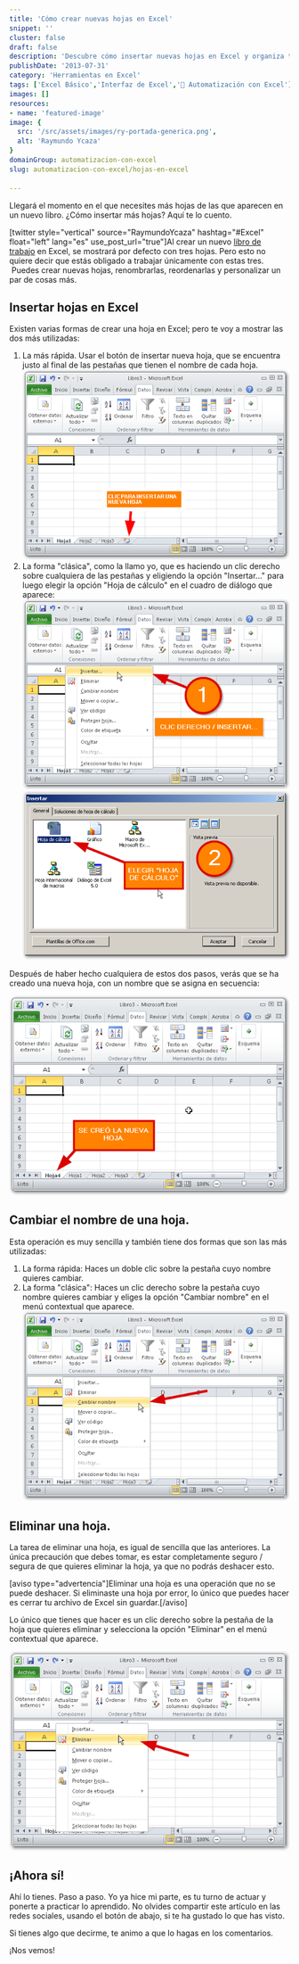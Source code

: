 ```yaml
---
title: 'Cómo crear nuevas hojas en Excel'
snippet: ''
cluster: false
draft: false 
description: 'Descubre cómo insertar nuevas hojas en Excel y organiza tu libro de trabajo de manera eficiente.'
publishDate: '2013-07-31'
category: 'Herramientas en Excel'
tags: ['Excel Básico','Interfaz de Excel','🤖 Automatización con Excel']
images: []
resources: 
- name: 'featured-image'
image: {
  src: '/src/assets/images/ry-portada-generica.png',
  alt: 'Raymundo Ycaza'
}
domainGroup: automatizacion-con-excel
slug: automatizacion-con-excel/hojas-en-excel

---
```


Llegará el momento en el que necesites más hojas de las que aparecen en un nuevo libro. ¿Cómo insertar más hojas? Aquí te lo cuento.

\[twitter style="vertical" source="RaymundoYcaza" hashtag="#Excel" float="left" lang="es" use\_post\_url="true"\]Al crear un nuevo [libro de trabajo](http://raymundoycaza.com/celda-hoja-libro/ "¿Qué es un libro?") en Excel, se mostrará por defecto con tres hojas. Pero esto no quiere decir que estás obligado a trabajar únicamente con estas tres.  Puedes crear nuevas hojas, renombrarlas, reordenarlas y personalizar un par de cosas más.

## Insertar hojas en Excel

Existen varias formas de crear una hoja en Excel; pero te voy a mostrar las dos más utilizadas:

1. La más rápida. Usar el botón de insertar nueva hoja, que se encuentra justo al final de las pestañas que tienen el nombre de cada hoja.[![Hojas en Excel](/src/assets/images/2023/hojas-en-excel-000037.png)](http://raymundoycaza.com/wp-content/uploads/hojas-en-excel-000037.png)
2. La forma "clásica", como la llamo yo, que es haciendo un clic derecho sobre cualquiera de las pestañas y eligiendo la opción "Insertar..." para luego elegir la opción "Hoja de cálculo" en el cuadro de diálogo que aparece:[![Hojas en Excel](/src/assets/images/2023/20130730-hojas-en-excel-000038.png)](http://raymundoycaza.com/wp-content/uploads/20130730-hojas-en-excel-000038.png)[![Hojas en Excel](/src/assets/images/2023/20130730-hojas-en-excel-000039.png)](http://raymundoycaza.com/wp-content/uploads/20130730-hojas-en-excel-000039.png)

Después de haber hecho cualquiera de estos dos pasos, verás que se ha creado una nueva hoja, con un nombre que se asigna en secuencia:

[![Hojas en Excel](/src/assets/images/2023/20130730-hojas-en-excel-000040.png)](http://raymundoycaza.com/wp-content/uploads/20130730-hojas-en-excel-000040.png)

## Cambiar el nombre de una hoja.

Esta operación es muy sencilla y también tiene dos formas que son las más utilizadas:

1. La forma rápida: Haces un doble clic sobre la pestaña cuyo nombre quieres cambiar.
2. La forma "clásica": Haces un clic derecho sobre la pestaña cuyo nombre quieres cambiar y eliges la opción "Cambiar nombre" en el menú contextual que aparece.[![Hojas en Excel](/src/assets/images/2023/20130730-hojas-en-excel-000041.png)](http://raymundoycaza.com/wp-content/uploads/20130730-hojas-en-excel-000041.png)

## Eliminar una hoja.

La tarea de eliminar una hoja, es igual de sencilla que las anteriores. La única precaución que debes tomar, es estar completamente seguro / segura de que quieres eliminar la hoja, ya que no podrás deshacer esto.

\[aviso type="advertencia"\]Eliminar una hoja es una operación que no se puede deshacer. Si eliminaste una hoja por error, lo único que puedes hacer es cerrar tu archivo de Excel sin guardar.\[/aviso\]

Lo único que tienes que hacer es un clic derecho sobre la pestaña de la hoja que quieres eliminar y selecciona la opción "Eliminar" en el menú contextual que aparece.

[![Hojas en Excel](/src/assets/images/2023/20130730-hojas-en-excel-000042.png)](http://raymundoycaza.com/wp-content/uploads/20130730-hojas-en-excel-000042.png)

## ¡Ahora sí!

Ahí lo tienes. Paso a paso. Yo ya hice mi parte, es tu turno de actuar y ponerte a practicar lo aprendido. No olvides compartir este artículo en las redes sociales, usando el botón de abajo, si te ha gustado lo que has visto.

Si tienes algo que decirme, te animo a que lo hagas en los comentarios.

¡Nos vemos!
